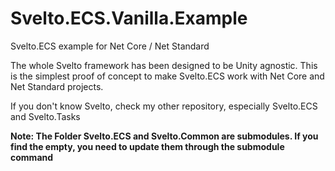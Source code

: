 # Svelto.ECS.Vanilla.Example
Svelto.ECS example for Net Core / Net Standard

The whole Svelto framework has been designed to be Unity agnostic. This is the simplest proof of concept to make Svelto.ECS work with Net Core and Net Standard projects.

If you don't know Svelto, check my other repository, especially Svelto.ECS and Svelto.Tasks

**Note: The Folder Svelto.ECS and Svelto.Common are submodules. If you find the empty, you need to update them through the submodule command**
